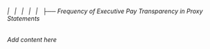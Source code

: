 ###### |   |   |   |   |   ├── Frequency of Executive Pay Transparency in Proxy Statements

*Add content here*